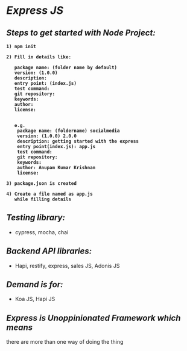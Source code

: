 # _Express JS_

## _Steps to get started with Node Project:_

<b>

```text
1) npm init

2) Fill in details like:

   package name: (folder name by default) 
   version: (1.0.0) 
   description:
   entry point: (index.js)
   test command: 
   git repository: 
   keywords: 
   author:
   license:
   
   
   e.g.
    package name: (foldername) socialmedia
    version: (1.0.0) 2.0.0
    description: getting started with the express
    entry point(index.js): app.js
    test command: 
    git repository:
    keywords:
    author: Anupam Kumar Krishnan
    license:

3) package.json is created

4) Create a file named as app.js
   while filling details
```
</b>


## _Testing library:_  
   - cypress, mocha, chai

## _Backend API libraries:_
   - Hapi, restify, express, sales JS, Adonis JS

## _Demand is for:_ 
   - Koa JS, Hapi JS
   

## _Express is Unoppinionated Framework which means_
there are more than one way of doing the thing

